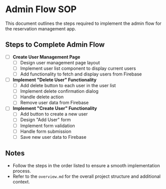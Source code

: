 # Admin Flow SOP

This document outlines the steps required to implement the admin flow for the reservation management app.

## Steps to Complete Admin Flow

- [ ] **Create User Management Page**
  - [ ] Design user management page layout
  - [ ] Implement user list component to display current users
  - [ ] Add functionality to fetch and display users from Firebase

- [ ] **Implement "Delete User" Functionality**
  - [ ] Add delete button to each user in the user list
  - [ ] Implement delete confirmation dialog
  - [ ] Handle delete action
  - [ ] Remove user data from Firebase

- [ ] **Implement "Create User" Functionality**
  - [ ] Add button to create a new user
  - [ ] Design "Add User" form
  - [ ] Implement form validation
  - [ ] Handle form submission
  - [ ] Save new user data to Firebase

## Notes
- Follow the steps in the order listed to ensure a smooth implementation process.
- Refer to the `overview.md` for the overall project structure and additional context.